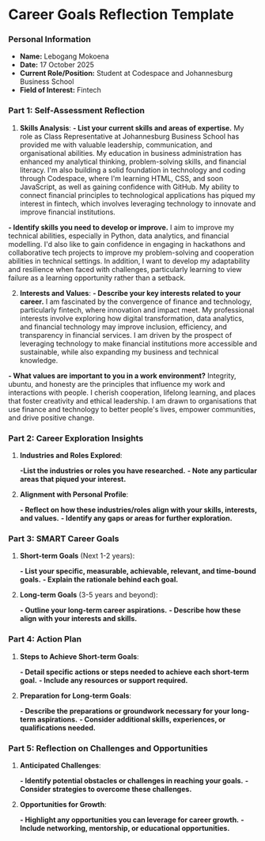 
# Career Goals Reflection Template
### Personal Information

- **Name:** Lebogang Mokoena 
- **Date:** 17 October 2025 
- **Current Role/Position:** Student at Codespace and Johannesburg Business School 
- **Field of Interest:** Fintech 

### Part 1: Self-Assessment Reflection

1. **Skills Analysis**:
**- List your current skills and areas of expertise.**
My role as Class Representative at Johannesburg Business School has provided me with valuable leadership, communication, and organisational abilities.  My education in business administration has enhanced my analytical thinking, problem-solving skills, and financial literacy.  I'm also building a solid foundation in technology and coding through Codespace, where I'm learning HTML, CSS, and soon JavaScript, as well as gaining confidence with GitHub.  My ability to connect financial principles to technological applications has piqued my interest in fintech, which involves leveraging technology to innovate and improve financial institutions.

**- Identify skills you need to develop or improve.**
 I aim to improve my technical abilities, especially in Python, data analytics, and financial modelling.  I'd also like to gain confidence in engaging in hackathons and collaborative tech projects to improve my problem-solving and cooperation abilities in technical settings.  In addition, I want to develop my adaptability and resilience when faced with challenges, particularly learning to view failure as a learning opportunity rather than a setback.

2. **Interests and Values**:
**- Describe your key interests related to your career.**
I am fascinated by the convergence of finance and technology, particularly fintech, where innovation and impact meet.  My professional interests involve exploring how digital transformation, data analytics, and financial technology may improve inclusion, efficiency, and transparency in financial services.  I am driven by the prospect of leveraging technology to make financial institutions more accessible and sustainable, while also expanding my business and technical knowledge.  

**- What values are important to you in a work environment?**
Integrity, ubuntu, and honesty are the principles that influence my work and interactions with people.  I cherish cooperation, lifelong learning, and places that foster creativity and ethical leadership.  I am drawn to organisations that use finance and technology to better people's lives, empower communities, and drive positive change.

### Part 2: Career Exploration Insights

1. **Industries and Roles Explored**:
    
   **-List the industries or roles you have researched.**
    **- Note any particular areas that piqued your interest.**
2. **Alignment with Personal Profile**:
    
    **- Reflect on how these industries/roles align with your skills, interests, and values.**
    **- Identify any gaps or areas for further exploration.**

### Part 3: SMART Career Goals

1. **Short-term Goals** (Next 1-2 years):
    
    **- List your specific, measurable, achievable, relevant, and time-bound goals.**
    **- Explain the rationale behind each goal.**
2. **Long-term Goals** (3-5 years and beyond):
    
    **- Outline your long-term career aspirations.**
    **- Describe how these align with your interests and skills.**

### Part 4: Action Plan

1. **Steps to Achieve Short-term Goals**:
    
    **- Detail specific actions or steps needed to achieve each short-term goal.**
    **- Include any resources or support required.**
2. **Preparation for Long-term Goals**:
    
    **- Describe the preparations or groundwork necessary for your long-term aspirations.**
    **- Consider additional skills, experiences, or qualifications needed.**

### Part 5: Reflection on Challenges and Opportunities

1. **Anticipated Challenges**:
    
    **- Identify potential obstacles or challenges in reaching your goals.**
    **- Consider strategies to overcome these challenges.**
2. **Opportunities for Growth**:
    
    **- Highlight any opportunities you can leverage for career growth.**
    **- Include networking, mentorship, or educational opportunities.**



